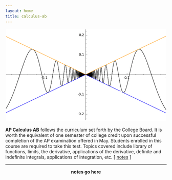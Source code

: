 ```yaml
---
layout: home
title: calculus-ab
---
```

<script src="https://www.w3schools.com/lib/w3.js"></script>
<p align="center"> <img src="/d-img/squeeze.png" border="0"> </p>
<b>AP Calculus AB</b> follows the curriculum set forth by the College Board. It is worth the equivalent of one semester of college credit upon successful completion of the AP examination offered in May. Students enrolled in this course are required to take this test. Topics covered include library of functions, limits, the derivative, applications of the derivative, definite and indefinite integrals, applications of integration, etc. [ <a href="javascript:void(0)" onclick="w3.toggleShow('#notes'); w3.toggleShow('#placeholder');">notes</a> ] 

--- 
<p id="placeholder" align="center"> <b> notes go here </b> </p>
<p id='notes' style='display:none;'>		
<iframe src="https://apteacher.github.io/d-ca-html/ab.html" width="100%" height="1000" frameborder="0" marginheight="0" marginwidth="0">Loading…</iframe>
</p>

